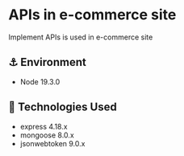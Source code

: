 # APIs in e-commerce site

Implement APIs is used in e-commerce site

## ⚓ Environment

- Node 19.3.0

## 🚀 Technologies Used

- express 4.18.x
- mongoose 8.0.x
- jsonwebtoken 9.0.x
